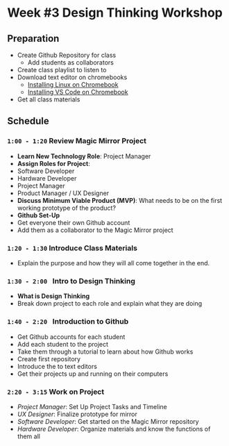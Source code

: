# Week #3 Design Thinking Workshop
## Preparation
-   Create Github Repository for class
    -   Add students as collaborators
-   Create class playlist to listen to
-   Download text editor on chromebooks
    -   [Installing Linux on Chromebook](https://www.youtube.com/watch?v=SSJoavTXoF8)
    -   [Installing VS Code on Chromebook](https://www.youtube.com/watch?v=WZvEbMUMf7s)
-   Get all class materials 

## Schedule
### `1:00 - 1:20`  Review Magic Mirror Project
-   **Learn New Technology Role**: Project Manager
-   **Assign Roles for Project**:
  -  Software Developer
  -  Hardware Developer
  -  Project Manager
  -  Product Manager / UX Designer
-   **Discuss Minimum Viable Product (MVP)**: What needs to be on the first working prototype of the product?
-   **Github Set-Up**
  -  Get everyone their own Github account
  -  Add them as a collaborator to the Magic Mirror project

### `1:20 - 1:30` **Introduce Class Materials**
-   Explain the purpose and how they will all come together in the end.  

### `1:30 - 2:00 ` **Intro to Design Thinking**
-   **What is Design Thinking**
-   Break down project to each role and explain what they are doing

### `1:40 - 2:20 ` **Introduction to Github**
-   Get Github accounts for each student
-   Add each student to the project
-   Take them through a tutorial to learn about how Github works
-   Create first repository
-   Introduce the to text editors
-   Get their projects up and running on their computers

### `2:20 - 3:15` **Work on Project**
-   _Project Manager_: Set Up Project Tasks and Timeline
-   _UX Designer_: Finalize prototype for mirror
-   _Software Developer_: Get started on the Magic Mirror repository
-   _Hardware Developer_: Organize materials and know the functions of them all
